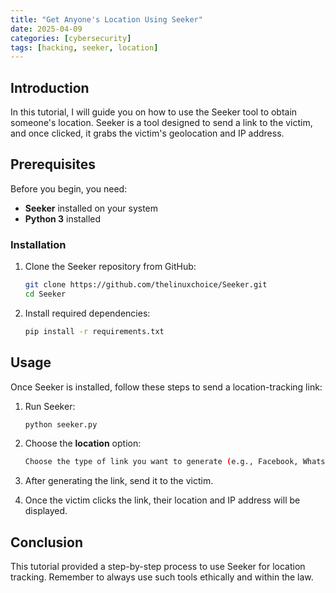 ```yaml
---
title: "Get Anyone's Location Using Seeker"
date: 2025-04-09
categories: [cybersecurity]
tags: [hacking, seeker, location]
---
```


## Introduction

In this tutorial, I will guide you on how to use the Seeker tool to obtain someone's location. Seeker is a tool designed to send a link to the victim, and once clicked, it grabs the victim's geolocation and IP address.

## Prerequisites

Before you begin, you need:

- **Seeker** installed on your system
- **Python 3** installed

### Installation

1. Clone the Seeker repository from GitHub:

    ```bash
    git clone https://github.com/thelinuxchoice/Seeker.git
    cd Seeker
    ```

2. Install required dependencies:

    ```bash
    pip install -r requirements.txt
    ```

## Usage

Once Seeker is installed, follow these steps to send a location-tracking link:

1. Run Seeker:

    ```bash
    python seeker.py
    ```

2. Choose the **location** option:

    ```bash
    Choose the type of link you want to generate (e.g., Facebook, WhatsApp, etc.).
    ```

3. After generating the link, send it to the victim.

4. Once the victim clicks the link, their location and IP address will be displayed.

## Conclusion

This tutorial provided a step-by-step process to use Seeker for location tracking. Remember to always use such tools ethically and within the law.
